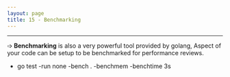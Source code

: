 ```yaml
---
layout: page
title: 15 - Benchmarking
---
```

***

<!-- markdownlint-disable MD002 -->

➩ **Benchmarking** is also a very powerful tool provided by golang, Aspect of your code can be setup to be benchmarked for performance reviews.

* go test -run none -bench . -benchmem -benchtime 3s